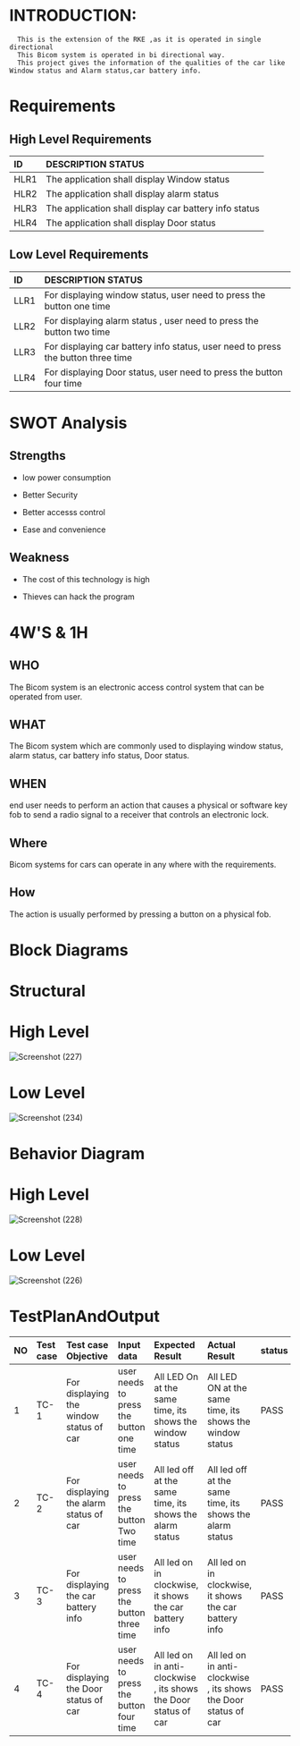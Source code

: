  # INTRODUCTION:
      This is the extension of the RKE ,as it is operated in single directional
      This Bicom system is operated in bi directional way.
      This project gives the information of the qualities of the car like Window status and Alarm status,car battery info.

# Requirements
## High Level Requirements
|ID  |DESCRIPTION	STATUS                                   |
|:---|:----------------------------------------------------|
|HLR1|The application shall display Window status          |
|HLR2|The application shall display alarm status           |
|HLR3|The application shall display car battery info status|
|HLR4|The application shall display Door status            |




## Low Level Requirements
|ID  |DESCRIPTION	STATUS                                                               |
|:---|:--------------------------------------------------------------------------------|
|LLR1|For displaying window status, user need to press the button one time             |
|LLR2|For displaying alarm status , user need to press the button two time             |
|LLR3|For displaying car battery info status, user need to press the button three time |
|LLR4|For displaying Door status, user need to press the button four time              |


# SWOT Analysis
## Strengths
* low power consumption

* Better Security

* Better accesss control

* Ease and convenience

## Weakness
* The cost of this technology is high

* Thieves can hack the program

# 4W'S & 1H
## WHO
The Bicom system is an electronic access control system that can be operated from user.

## WHAT
The Bicom system which are commonly used to displaying window status, alarm status, car battery info status, Door status.

## WHEN
end user needs to perform an action that causes a physical or software key fob to send a radio signal to a receiver that controls an electronic lock.

## Where
Bicom systems for cars can operate in any where with the requirements.

## How
The action is usually performed by pressing a button on a physical fob.


# Block Diagrams
# Structural 
# High Level 

![Screenshot (227)](https://user-images.githubusercontent.com/98865009/157861800-f1ecc53e-d789-444a-b3c1-79fcbeec1343.png)

# Low Level 

![Screenshot (234)](https://user-images.githubusercontent.com/98865009/157860944-1b321813-7bd7-469b-b93d-f0e0f6178bb6.png)


# Behavior Diagram
 # High Level 
![Screenshot (228)](https://user-images.githubusercontent.com/98865009/157857855-c2791576-0c8e-4ee2-8811-6f04526c9028.png)


# Low Level

![Screenshot (226)](https://user-images.githubusercontent.com/98865009/157856085-8db34286-2ec2-4a34-b0de-4cc6481b7fe3.png)



# TestPlanAndOutput

|NO|Test case|Test case Objective                    |Input data                               |Expected Result                                                    |Actual Result                                              |status |
|:-|:--------|:--------------------------------------|:----------------------------------------|:------------------------------------------------------------------|:----------------------------------------------------------|:------|
|1 |TC-1     |For displaying the window status of car|user needs to press the button one time  |All LED On at the same time, its shows the window status           |All LED ON at the same time, its shows the window status   |PASS   |
|2 |TC-2     |For displaying the alarm status  of car|user needs to press the button Two time  |All led off at the same time, its shows the alarm status           |All led off at the same time, its shows the alarm status   |PASS   |
|3 |TC-3     |For displaying the car battery info    |user needs to press the button three time|All led on in clockwise, it shows the car battery info             |All led on in clockwise, it shows the car battery info     |PASS   |
|4 |TC-4     |For displaying the Door status of car  |user needs to press the button four time |All led on in anti-clockwise , its shows the Door status of car|All led on in anti-clockwise , its shows the Door status of car|PASS   |
